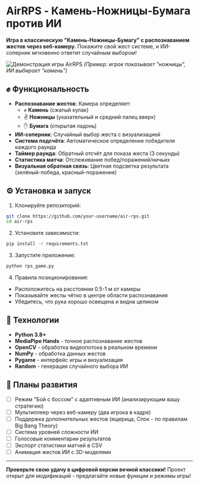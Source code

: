 # AirRPS - Камень-Ножницы-Бумага против ИИ  
**Игра в классическую "Камень-Ножницы-Бумагу" с распознаванием жестов через веб-камеру.** Покажите свой жест системе, и ИИ-соперник мгновенно ответит случайным выбором!  

![Демонстрация игры AirRPS](./rps_demo.gif) *(Пример: игрок показывает "ножницы", ИИ выбирает "камень")*  

## ✊ Функциональность  
- **Распознавание жестов**: Камера определяет:  
  - ✊ **Камень** (сжатый кулак)  
  - ✌️ **Ножницы** (указательный и средний палец вверх)  
  - ✋ **Бумага** (открытая ладонь)  
- **ИИ-соперник**: Случайный выбор жеста с визуализацией  
- **Система подсчёта**: Автоматическое определение победителя каждого раунда  
- **Таймер раунда**: Обратный отсчёт для показа жеста (3 секунды)  
- **Статистика матча**: Отслеживание побед/поражений/ничьих  
- **Визуальная обратная связь**: Цветная подсветка результата (зелёный-победа, красный-поражение)  

## ⚙️ Установка и запуск  
1. Клонируйте репозиторий:  
```bash 
git clone https://github.com/your-username/air-rps.git
cd air-rps
```

2. Установите зависимости:  
```bash 
pip install -r requirements.txt
```

3. Запустите приложение:  
```bash 
python rps_game.py
```

4. Правила позиционирования:  
- Расположитесь на расстоянии 0.5-1 м от камеры  
- Показывайте жесты чётко в центре области распознавания  
- Убедитесь, что рука хорошо освещена и видна целиком  

## 🧠 Технологии  
- **Python 3.8+**  
- **MediaPipe Hands** - точное распознавание жестов  
- **OpenCV** - обработка видеопотока в реальном времени  
- **NumPy** - обработка данных жестов  
- **Pygame** - интерфейс игры и визуализация  
- **Random** - генерация случайного выбора ИИ  

## 🚀 Планы развития  
- [ ] Режим "Бой с боссом" с адаптивным ИИ (анализирующим вашу стратегию)  
- [ ] Мультиплеер через веб-камеру (два игрока в кадре)  
- [ ] Поддержка дополнительных жестов (ящерица, Спок - по правилам Big Bang Theory)  
- [ ] Система уровней сложности ИИ  
- [ ] Голосовые комментарии результатов  
- [ ] Экспорт статистики матчей в CSV  
- [ ] Анимация жестов ИИ с 3D-моделями  

---

**Проверьте свою удачу в цифровой версии вечной классики!** Проект открыт для модификаций - предлагайте новые функции и режимы игры!
